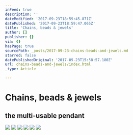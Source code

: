 ```yaml
---
inFeed: true
description: ''
dateModified: '2017-09-23T18:59:45.871Z'
datePublished: '2017-09-23T18:59:47.065Z'
title: 'Chains, beads & jewels'
author: []
publisher: {}
via: {}
hasPage: true
sourcePath: _posts/2017-09-23-chains-beads-and-jewels.md
starred: false
datePublishedOriginal: '2017-09-23T15:58:57.180Z'
url: chains-beads-and-jewels/index.html
_type: Article

---
```

# Chains, beads & jewels

## the multi-usable pendant
![](https://the-grid-user-content.s3-us-west-2.amazonaws.com/ad4e4de7-7e8e-4acd-bf6c-eceb919c380f.jpg)
![](https://the-grid-user-content.s3-us-west-2.amazonaws.com/46ef733b-e09c-48c4-bdfd-ba37c530227c.jpg)
![](https://the-grid-user-content.s3-us-west-2.amazonaws.com/b7f41218-a4f6-4020-9984-759fb1b7f524.jpg)
![](https://the-grid-user-content.s3-us-west-2.amazonaws.com/3e258d55-18f5-46d4-be9e-19d85b323f8b.jpg)
![](https://the-grid-user-content.s3-us-west-2.amazonaws.com/73ddc403-c792-4f05-baca-d6209db99e37.jpg)
![](https://the-grid-user-content.s3-us-west-2.amazonaws.com/c537cbef-c9b3-4223-9758-ed0fe6212a9c.jpg)
